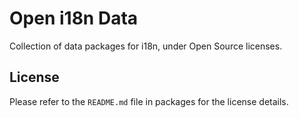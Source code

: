 # Open i18n Data

Collection of data packages for i18n, under Open Source licenses.

## License

Please refer to the `README.md` file in packages for the license details.
